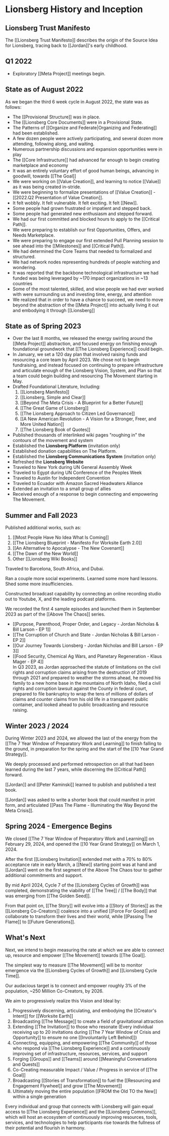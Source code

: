 # Lionsberg History and Inception

## Lionsberg Trust Manifesto 

The [[Lionsberg Trust Manifesto]] describes the origin of the Source Idea for Lionsberg, tracing back to [[Jordan]]'s early childhood. 

## Q1 2022 

- Exploratory [[Meta Project]] meetings begin. 

## State as of August 2022

As we began the third 6 week cycle in August 2022, the state was as follows: 

- The [[Provisional Structure]] was in place. 
- The [[Lionsberg Core Documents]] were in a Provisional State. 
- The Patterns of [[Organize and Federate|Organizing and Federating]] had been established. 
- A few dozen people were actively participating, and several dozen more attending, following along, and waiting.  
- Numerous partnership discussions and expansion opportunities were in play  
- The [[Core Infrastructure]] had advanced far enough to begin creating marketplace and economy  
- It was an entirely voluntary effort of good human beings, advancing in goodwill, towards [[The Goal]]  
- We were working on [[Value Creation]], and learning to notice [[Value]] as it was being created in-stride. 
- We were beginning to formalize presentations of [[Value Creation]] - [[2022.Q2 Presentation of Value Creation]].  
- It felt wobbly. It felt vulnerable. It felt exciting. It felt [[New]]. 
- Some people had grown frustrated or impatient and stepped back. 
- Some people had generated new enthusiasm and stepped forward. 
- We had our first committed and blocked hours to apply to the [[Critical Path]]. 
- We were preparing to establish our first Opportunities, Offers, and Needs Marketplace. 
- We were preparing to engage our first extended Pull Planning session to see ahead into the [[Milestones]] and [[Critical Path]]. 
- We had determined the Core Teams that needed to formalized and structured. 
- We had network nodes representing hundreds of people watching and wondering.
- It was reported that the backbone technological infrastructure we had funded was being leveraged by ~170 impact organizations in ~13 countries  
- Some of the most talented, skilled, and wise people we had ever worked with were surrounding us and investing time, energy, and attention  
- We realized that in order to have a chance to succeed, we need to move beyond the abstraction of the [[Meta Project]] into actually living it out and embodying it through [[Lionsberg]] 

## State as of Spring 2023 

- Over the last 8 months, we released the energy swirling around the [[Meta Project]] abstraction, and focused energy on finishing enough foundational groundwork that [[The Lionsberg Experience]] could begin. 
- In January, we set a 120 day plan that involved raising funds and resourcing a core team by April 2023. We chose not to begin fundraising, and instead focused on continuing to prepare infrastructure and articulate enough of the Lionsberg Vision, System, and Plan so that a team could begin building and resourcing The Movement starting in May. 
- Drafted Foundational Literature, Including: 
	1. [[Lionsberg Manifesto]]  
	2. [[Lionsberg, Simple and Clear]]  
	3. [[Beyond The Meta Crisis - A Blueprint for a Better Future]]   
	4. [[The Great Game of Lionsberg]]  
	5. [[The Lionsberg Approach to Citizen Led Governance]]   
	6. [[A New American Revolution - A Vision for a Stronger, Freer, and More United Nation]]  
	7. [[The Lionsberg Book of Quotes]]   
- Published thousands of interlinked wiki pages "roughing in" the contours of the movement and system 
- Established the **Lionsberg Platform** (invitation only) 
- Established donation capabilities on The Platform. 
- Established the **Lionsberg Communications System** (invitation only) 
- Refreshed the **Lionsberg Website** 
- Traveled to New York during UN General Assembly Week 
- Traveled to Egypt during UN Conference of the Peoples Week 
- Traveled to Austin for Independent Convention 
- Traveled to Ecuador with Amazon Sacred Headwaters Alliance 
- Extended an invitation to a small group of allies 
- Received enough of a response to begin connecting and empowering The Movement. 

## Summer and Fall 2023 

Published additional works, such as: 

1. [[Most People Have No Idea What Is Coming]]  
2. [[The Lionsberg Blueprint - Manifesto For Worksite Earth 2.0]]
3. [[An Alternative to Apocalypse - The New Covenant]]  
4. [[The Dawn of the New World]]  
5. Other [[Lionsberg Wiki Books]] 

Traveled to Barcelona, South Africa, and Dubai. 

Ran a couple more social experiments. Learned some more hard lessons. Shed some more insufficiencies. 

Constructed broadcast capability by connecting an online recording studio out to Youtube, X, and the leading podcast platforms. 

We recorded the first 4 sample episodes and launched them in September 2023 as part of the [[Above The Chaos]] series. 

- [[Purpose, Parenthood, Proper Order, and Legacy - Jordan Nicholas & Bill Larson - EP 1]]  
- [[The Corruption of Church and State - Jordan Nicholas & Bill Larson - EP 2]]  
- [[Our Journey Towards Lionsberg - Jordan Nicholas and Bill Larson - EP 3]]  
- [[Food Security, Chemical Ag Wars, and Planetary Regeneration - Klaus Mager - EP 4]]  
In Q3 2023, as Jordan approached the statute of limitations on the civil rights and corruption claims arising from the destruction of 2019 through 2021 and prepared to weather the storms ahead, he moved his family to a new home base in the mountains of North Idaho, filed a civil rights and corruption lawsuit against the County in federal court, prepared to file bankruptcy to wrap the tens of millions of dollars of claims and counter claims from his old life in a transparent public container, and looked ahead to public broadcasting and resource raising. 

## Winter 2023 / 2024 

During Winter 2023 and 2024, we allowed the last of the energy from the [[The 7 Year Window of Preparatory Work and Learning]] to finish falling to the ground, in preparation for the spring and the start of the [[10 Year Grand Strategy]]. 

We deeply processed and performed retrospection on all that had been learned during the last 7 years, while discerning the [[Critical Path]] forward. 

[[Jordan]] and [[Peter Kaminski]] learned to publish and published a test book. 

[[Jordan]] was asked to write a shorter book that could manifest in print form, and articulated [[Pass The Flame - Illuminating the Way Beyond the Meta Crisis]]. 

## Spring 2024 - Emergence Begins  

We closed [[The 7 Year Window of Preparatory Work and Learning]] on February 29, 2024, and opened the [[10 Year Grand Strategy]] on March 1, 2024.  

After the first [[Lionsberg Invitation]] extended met with a 70% to 80% acceptance rate in early March, a [[New]] starting point was at hand and [[Jordan]] went on the first segment of the Above The Chaos tour to gather additional commitments and support.  

By mid April 2024, Cycle 7 of the [[Lionsberg Cycles of Growth]] was completed, demonstrating the viability of [[The Tree]] / [[The Body]] that was emerging from [[The Golden Seed]]. 

From that point on, [[The Story]] will evolve into a [[Story of Stories]] as the [[Lionsberg Co-Creators]] coalesce into a unified [[Force For Good]] and collaborate to transform their lives and their world, while [[Passing The Flame]] to [[Future Generations]]. 

## What's Next 

Next, we intend to begin measuring the rate at which we are able to connect up, resource and empower [[The Movement]] towards [[The Goal]]. 

The simplest way to measure [[The Movement]] will be to monitor emergence via the [[Lionsberg Cycles of Growth]] and [[Lionsberg Cycle Time]]. 

Our audacious target is to connect and empower roughly 3% of the population, ~250 Million Co-Creators, by 2026.

We aim to progressively realize this Vision and Ideal by: 

1. Progressively discerning, articulating, and embodying the [[Creator's Intent]] for [[Worksite Earth]]    
2. Broadcasting [[The Message]] to create a field of gravitational attraction 
3. Extending [[The Invitation]] to those who resonate  (Every individual receiving up to 20 invitations during [[The 7 Year Window of Crisis and Opportunity]] to ensure no one [[Involuntarily Left Behind]])  
4. Connecting, equipping, and empowering [[The Community]] of those who respond via [[The Lionsberg Experience]] and a continuously improving set of infrastructure, resources, services, and support     
5. Forging [[Groups]] and [[Teams]] around [[Meaningful Conversations and Quests]]  
6. Co-Creating measurable Impact / Value / Progress in service of [[The Goal]]   
7. Broadcasting [[Stories of Transformation]] to fuel the [[Resourcing and Engagement Flywheel]] and grow [[The Movement]]  
8. Ultimately moving the entire population [[FROM the Old TO the New]] within a single generation 

Every individual and group that connects with Lionsberg will gain equal access to [[The Lionsberg Experience]] and the [[Lionsberg Commons]], which will host an ecosystem of continuously improving resources, tools, services, and technologies to help participants rise towards the fullness of their potential and flourish in harmony. 

